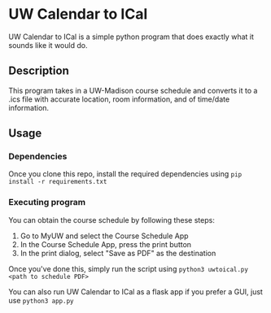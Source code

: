 # UW Calendar to ICal

UW Calendar to ICal is a simple python program that does exactly what it sounds like it would do.

## Description

This program takes in a UW-Madison course schedule and converts it to a .ics file with accurate location, room information, and of time/date information.

## Usage

### Dependencies
Once you clone this repo, install the required dependencies using `pip install -r requirements.txt`

### Executing program
 You can obtain the course schedule by following these steps:
  1. Go to MyUW and select the Course Schedule App
  2. In the Course Schedule App, press the print button
  3. In the print dialog, select "Save as PDF" as the destination

Once you've done this, simply run the script using `python3 uwtoical.py <path to schedule PDF>`

You can also run UW Calendar to ICal as a flask app if you prefer a GUI, just use `python3 app.py`
